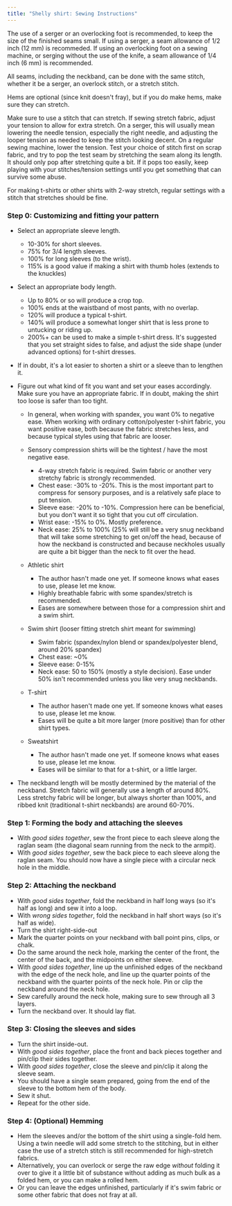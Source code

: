 ```yaml
---
title: "Shelly shirt: Sewing Instructions"
---
```


<Note>

The use of a serger or an overlocking foot is recommended, to keep the size of the finished seams small. If using a serger, a seam allowance of 1/2 inch (12 mm) is recommeded. If using an overlocking foot on a sewing machine, or serging without the use of the knife, a seam allowance of 1/4 inch (6 mm) is recommended.

All seams, including the neckband, can be done with the same stitch, whether it be a serger, an overlock stitch, or a stretch stitch.

Hems are optional (since knit doesn't fray), but if you do make hems, make sure they can stretch.

Make sure to use a stitch that can stretch. If sewing stretch fabric, adjust your tension to allow for extra stretch. On a serger, this will usually mean lowering the needle tension, especially the right needle, and adjusting the looper tension as needed to keep the stitch looking decent. On a regular sewing machine, lower the tension. Test your choice of stitch first on scrap fabric, and try to pop the test seam by stretching the seam along its length. It should only pop after stretching quite a bit. If it pops too easily, keep playing with your stitches/tension settings until you get something that can survive some abuse.

For making t-shirts or other shirts with 2-way stretch, regular settings with a stitch that stretches should be fine.

</Note>

### Step 0: Customizing and fitting your pattern
 - Select an appropriate sleeve length.
   - 10-30% for short sleeves.
   - 75% for 3/4 length sleeves.
   - 100% for long sleeves (to the wrist).
   - 115% is a good value if making a shirt with thumb holes (extends to the knuckles)
 - Select an appropriate body length.
   - Up to 80% or so will produce a crop top.
   - 100% ends at the waistband of most pants, with no overlap.
   - 120% will produce a typical t-shirt.
   - 140% will produce a somewhat longer shirt that is less prone to untucking or riding up.
   - 200%+ can be used to make a simple t-shirt dress. It's suggested that you set straight sides to false, and adjust the side shape (under advanced options) for t-shirt dresses.
 - If in doubt, it's a lot easier to shorten a shirt or a sleeve than to lengthen it.

 - Figure out what kind of fit you want and set your eases accordingly. Make sure you have an appropriate fabric. If in doubt, making the shirt too loose is safer than too tight.
   - In general, when working with spandex, you want 0% to negative ease. When working with ordinary cotton/polyester t-shirt fabric, you want positive ease, both because the fabric stretches less, and because typical styles using that fabric are looser.
   - Sensory compression shirts will be the tightest / have the most negative ease.
     - 4-way stretch fabric is required. Swim fabric or another very stretchy fabric is strongly recommended.
	 - Chest ease: -30% to -20%. This is the most important part to compress for sensory purposes, and is a relatively safe place to put tension.
	 - Sleeve ease: -20% to -10%. Compression here can be beneficial, but you don't want it so tight that you cut off circulation.
	 - Wrist ease: -15% to 0%. Mostly preference.
     - Neck ease: 25% to 100% (25% will still be a very snug neckband that will take some stretching to get on/off the head, because of how the neckband is constructed and because neckholes usually are quite a bit bigger than the neck to fit over the head.

   - Athletic shirt
     - The author hasn't made one yet. If someone knows what eases to use, please let me know.
	 - Highly breathable fabric with some spandex/stretch is recommended.
	 - Eases are somewhere between those for a compression shirt and a swim shirt.

   - Swim shirt (looser fitting stretch shirt meant for swimming)
     - Swim fabric (spandex/nylon blend or spandex/polyester blend, around 20% spandex)
     - Chest ease: ~0%
	 - Sleeve ease: 0-15%
	 - Neck ease: 50 to 150% (mostly a style decision). Ease under 50% isn't recommended unless you like very snug neckbands.

   - T-shirt
     - The author hasen't made one yet. If someone knows what eases to use, please let me know.
	 - Eases will be quite a bit more larger (more positive) than for other shirt types.

   - Sweatshirt
     - The author hasn't made one yet. If someone knows what eases to use, please let me know.
	 - Eases will be similar to that for a t-shirt, or a little larger.

 - The neckband length will be mostly determined by the material of the neckband. Stretch fabric will generally use a length of around 80%. Less stretchy fabric will be longer, but always shorter than 100%, and ribbed knit (traditional t-shirt neckbands) are around 60-70%.

### Step 1: Forming the body and attaching the sleeves

- With _good sides together_, sew the front piece to each sleeve along the raglan seam (the diagonal seam running from the neck to the armpit).
- With _good sides together_, sew the back piece to each sleeve along the raglan seam. You should now have a single piece with a circular neck hole in the middle.

### Step 2: Attaching the neckband

- With _good sides together_, fold the neckband in half long ways (so it's half as long) and sew it into a loop.
- With _wrong sides together_, fold the neckband in half short ways (so it's half as wide).
- Turn the shirt right-side-out
- Mark the quarter points on your neckband with ball point pins, clips, or chalk.
- Do the same around the neck hole, marking the center of the front, the center of the back, and the midpoints on either sleeve.
- With _good sides together_, line up the unfinished edges of the neckband with the edge of the neck hole, and line up the quarter points of the neckband with the quarter points of the neck hole. Pin or clip the neckband around the neck hole.
 - Sew carefully around the neck hole, making sure to sew through all 3 layers.
 - Turn the neckband over. It should lay flat.

### Step 3: Closing the sleeves and sides

- Turn the shirt inside-out.
- With _good sides together_, place the front and back pieces together and pin/clip their sides together.
- With _good sides together_, close the sleeve and pin/clip it along the sleeve seam.
- You should have a single seam prepared, going from the end of the sleeve to the bottom hem of the body.
- Sew it shut.
- Repeat for the other side.

### Step 4: (Optional) Hemming

- Hem the sleeves and/or the bottom of the shirt using a single-fold hem. Using a twin needle will add some stretch to the stitching, but in either case the use of a stretch stitch is still recommended for high-stretch fabrics.
- Alternatively, you can overlock or serge the raw edge _without_ folding it over to give it a little bit of substance without adding as much bulk as a folded hem, or you can make a rolled hem.
- Or you can leave the edges unfinished, particularly if it's swim fabric or some other fabric that does not fray at all.
